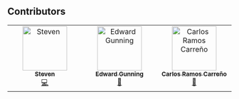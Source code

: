 ## Contributors


<!-- ALL-CONTRIBUTORS-LIST:START - Do not remove or modify this section -->
<!-- prettier-ignore-start -->
<!-- markdownlint-disable -->
<table>
  <tbody>
    <tr>
      <td align="center" valign="top" width="14.28%"><a href="https://github.com/StevenGolovkine"><img src="https://avatars.githubusercontent.com/u/22517192?v=4?s=100" width="100px;" alt="Steven"/><br /><sub><b>Steven</b></sub></a><br /><a href="#code-StevenGolovkine" title="Code">💻</a></td>
      <td align="center" valign="top" width="14.28%"><a href="https://edwardgunning.github.io/"><img src="https://avatars.githubusercontent.com/u/56870103?v=4?s=100" width="100px;" alt="Edward Gunning"/><br /><sub><b>Edward Gunning</b></sub></a><br /><a href="#research-edwardgunning" title="Research">🔬</a></td>
      <td align="center" valign="top" width="14.28%"><a href="https://github.com/vnmabus"><img src="https://avatars.githubusercontent.com/u/2364173?v=4?s=100" width="100px;" alt="Carlos Ramos Carreño"/><br /><sub><b>Carlos Ramos Carreño</b></sub></a><br /><a href="#review-vnmabus" title="Reviewed Pull Requests">👀</a></td>
    </tr>
  </tbody>
</table>

<!-- markdownlint-restore -->
<!-- prettier-ignore-end -->

<!-- ALL-CONTRIBUTORS-LIST:END -->
